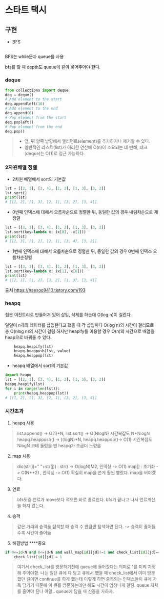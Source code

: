 # 스타트 택시

## 구현
- BFS

##
BFS는 while문과 queue를 사용

bfs를 할 때 depth도 queue에 같이 넣어주어야 한다.

### deque
```python
from collections import deque
deq = deque()
# Add element to the start
deq.appendleft(10)
# Add element to the end
deq.append(0)
# Pop element from the start
deq.popleft()
# Pop element from the end
deq.pop()
```
>- 앞, 뒤 양쪽 방향에서 엘리먼트(element)를 추가하거나 제거할 수 있다.
>- 일반적인 리스트(list)가 이러한 연산에 O(n)이 소요되는 데 반해, 데크(deque)는 O(1)로 접근 가능하다.

### 2차원배열 정렬
- 2차원 배열에서 sort의 기본값
```python
lst = [[2, 1], [3, 4], [1, 2], [1, 3], [3, 2]]
lst.sort()
print(lst)
# [[1, 2], [1, 3], [2, 1], [3, 2], [3, 4]]
```
- 0번째 인덱스에 대해서 오름차순으로 정렬한 뒤, 동일한 값의 경우 내림차순으로 재정렬
```python
lst = [[2, 1], [3, 4], [1, 2], [1, 3], [3, 2]]
lst.sort(key=lambda x: (x[0], -x[1]))
print(lst)
# [[1, 3], [1, 2], [2, 1], [3, 4], [3, 2]]
```
- 1번째 인덱스에 대해서 오름차순으로 정렬한 뒤, 동일한 값의 경우 0번째 인덱스 오름차순정렬
```python
lst = [[2, 1], [3, 4], [1, 2], [1, 3], [3, 2]]
lst.sort(key=lambda x: (x[1], x[0]))
print(lst)
# [[2, 1], [1, 2], [3, 2], [1, 3], [3, 4]]
```
출처 https://haesoo9410.tistory.com/193

### heapq
힙은 이진트리로 만들어져 있어 삽입, 삭제를 하는데 O(log n)이 걸린다.

일일이 n개의 데이터를 삽입한다고 했을 때 각 삽입마다 O(log n)의 시간이 걸리므로 총 O(nlog n)의 시간이 걸림
하지만 heapify를 이용할 경우 O(n)의 시간으로 배열을 heap으로 바꿔줄 수 있다.

```python
    heapq.heapify(lst)
    heapq.heappush(lst, value)
    heapq.heappop(lst)
```

- heapq 배열에서 sort의 기본값
```python
import heapq
lst = [[2, 1], [3, 4], [1, 2], [1, 3], [3, 2]]
heapq.heapify(lst)
for i in range(len(lst)):
    print(heapq.heappop(lst))
# [[1, 2], [1, 3], [2, 1], [3, 2], [3, 4]]
```

### 시간초과
1. heapq 사용
> list.append() -> O(1)*N, list.sort() -> O(NlogN) 시간복잡도 N+NlogN
> heapq.heappush() -> )(logN)*N, heapq.heappop()-> O(1) 시간복잡도 NlogN
> 코테 돌렸을 땐 heapq가 조금더 느렸음

2. map 사용
> dic(str(i)+" "+str(j)) : str() -> O(logN)*M*2, 인덱싱 -> O(1)
> map[] :  초기화 -> O(N**2) , 인덱싱 -> O(1)
> 확실히 map을 쓴게 훨씬 빨랐다. map을 써야겠다.

3. 연료
> bfs도중 연료가 move보다 적으면 바로 종료한다.
> bfs가 끝나고 나서 연료계산을 하지 않는다.

4. 승객
> 같은 거리의 승객을 탐색할 때 승객 수 만큼만 탐색하면 된다. -> 승객이 줄어들수록 시간이 줄어듦

5. 해결방법 ****중요
```python
if 0<=id<N and 0<=jd<N and wall_map[id][jd]!=1 and check_list[id][jd]==0:
    check_list[id][jd] = 1
```
> 여기서 check_list를 방문하기전에 queue에 들어갔다는 의미로 1를 미리 지정해 주어야함.
> 나는 일단 큐에 다 담고 큐에서 뺐을 때 check_list에서 이미 방문했던 길이면 continue를 하게 했는데
> 이렇게 하면 중복되는 인덱스들이 큐에 가득 담기기 때문에 이 큐를 방문하는데만 해도 시간이 엄청나게 걸림.
> queue 자체를 줄여야 된다 이말.. queue에 담을 때 신중을 가하자.